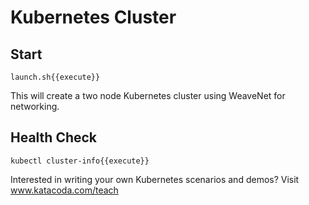 # Kubernetes Cluster

## Start

`launch.sh{{execute}}`

This will create a two node Kubernetes cluster using WeaveNet for networking.

## Health Check

`kubectl cluster-info{{execute}}`

Interested in writing your own Kubernetes scenarios and demos? Visit www.katacoda.com/teach